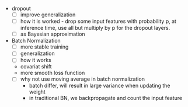 * dropout 
  - [ ] improve generalization 
  - [ ] how it is worked - drop some input features with probability p, at inference time, use all but multiply by p for the dropout layers. 
  - [ ] as Bayesian approximation
* Batch Normalization
  - [ ] more stable training
  - [ ] generalization
  - [ ] how it works
   - covariat shift
   - more smooth loss function 
  - [ ] why not use moving average in batch normalization
    - batch differ, will result in large variance when updating the weight
    - in traditional BN, we backpropagate and count the input feature
  
